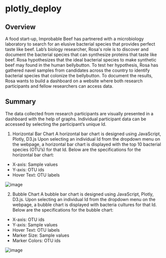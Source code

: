 # plotly_deploy
## Overview
A food start-up, Improbable Beef has partnered with a microbiology laboratory to search for an elusive bacterial species that provides perfect taste like beef. Lab’s biology researcher, Rosa's role is to discover and document the bacterial species that can synthesize proteins that taste like beef. Rosa hypothesizes that the ideal bacterial species to make synthetic beef may found in the human bellybutton. To test her hypothesis, Rosa has gathered navel samples from candidates across the country to identify bacterial species that colonize the bellybutton. To document the results, Rosa wants to build a dashboard on a website where both research participants and fellow researchers can access data. 

## Summary
The data collected from research participants are visually presented in a dashboard with the help of graphs. Individual participant data can be accessed by selecting the participant’s unique Id.

1. Horizontal Bar Chart
A horizontal bar chart is designed using JavaScript, Plotly, D3.js Upon selecting an individual Id from the dropdown menu on the webpage, a horizontal bar chart is displayed with the top 10 bacterial species (OTU’s) for that Id. Below are the specifications for the horizontal bar chart:

- X-axis: Sample values 
- Y-axis: OTU ids 
- Hover Text: OTU labels 

![image](https://user-images.githubusercontent.com/76491891/118402364-a43f4b00-b637-11eb-82ec-708f78a6723e.png)

2. Bubble Chart
A bubble bar chart is designed using JavaScript, Plotly, D3.js. Upon selecting an individual Id from the dropdown menu on the webpage, a bubble chart is displayed with bacteria cultures for that Id. Below are the specifications for the bubble chart:

- X-axis: OTU ids
- Y-axis: Sample values 
- Hover Text: OTU labels 
- Marker Size: Sample values
- Marker Colors: OTU ids

![image](https://user-images.githubusercontent.com/76491891/118402502-22035680-b638-11eb-98ea-322d26fccd5c.png)
